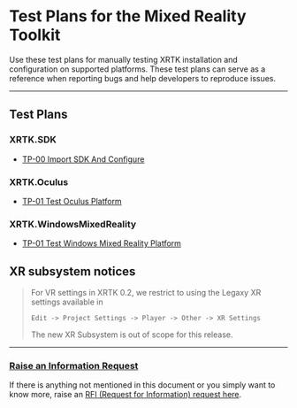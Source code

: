 # Test Plans for the Mixed Reality Toolkit

Use these test plans for manually testing XRTK installation and configuration on supported platforms.
These test plans can serve as a reference when reporting bugs and help developers to reproduce issues.

---

## Test Plans

### XRTK.SDK

- [TP-00 Import SDK And Configure](./TP-00_Import-XRTK.SDK-And_Configure.md)

### XRTK.Oculus

- [TP-01 Test Oculus Platform](./TP-01_Import-XRTK.Oculus.md)

### XRTK.WindowsMixedReality

- [TP-01 Test Windows Mixed Reality Platform](./TP-02_Import-XRTK.UWP.md)

## XR subsystem notices

> For VR settings in XRTK 0.2, we restrict to using the Legaxy XR settings available in
>
> `Edit -> Project Settings -> Player -> Other -> XR Settings`
>
> The new XR Subsystem is out of scope for this release.

---

### [**Raise an Information Request**](https://github.com/XRTK/XRTK-Core/issues/new?assignees=&labels=question&template=request_for_information.md&title=)

If there is anything not mentioned in this document or you simply want to know more, raise an [RFI (Request for Information) request here](https://github.com/XRTK/XRTK-Core/issues/new?assignees=&labels=question&template=request_for_information.md&title=).
